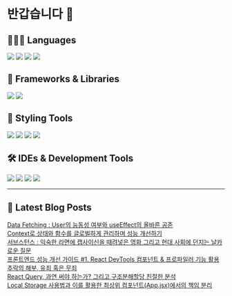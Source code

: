 # 반갑습니다 👋

## 🧑🏻‍💻 Languages

<p>
  <img src="https://img.shields.io/badge/HTML5-E34F26?style=flat-square&logo=html5&logoColor=white"/>
  <img src="https://img.shields.io/badge/JavaScript-F7DF1E?style=flat-square&logo=JavaScript&logoColor=white"/> 
  <img src="https://img.shields.io/badge/Java-5382A1?style=flat-square&logo=openjdk&logoColor=white"/>
  <img src="https://img.shields.io/badge/Python-3776AB?style=flat-square&logo=python&logoColor=white"/> <!-- Python 추가 -->
</p>

## 📘 Frameworks & Libraries

<p>
  <img src="https://img.shields.io/badge/React-61DAFB?style=flat-square&logo=React&logoColor=black"/>
  <img src="https://img.shields.io/badge/Vue.js-4FC08D?style=flat-square&logo=Vue.js&logoColor=white"/>
</p>

## 🪮 Styling Tools

<p>
  <img src="https://img.shields.io/badge/CSS3-1572B6?style=flat-square&logo=css3&logoColor=white"/> <!-- CSS 추가 -->
  <img src="https://img.shields.io/badge/Tailwind CSS-06B6D4?style=flat-square&logo=Tailwind CSS&logoColor=white"/>
  <img src="https://img.shields.io/badge/Sass-CC6699?style=flat-square&logo=Sass&logoColor=white"/>
  <img src="https://img.shields.io/badge/Styled Components-DB7093?style=flat-square&logo=styled-components&logoColor=white"/>
</p>

## 🛠️ IDEs & Development Tools

<p>
  <img src="https://img.shields.io/badge/Git-F05032?style=flat-square&logo=git&logoColor=white"/>
  <img src="https://img.shields.io/badge/GitHub-181717?style=flat-square&logo=GitHub&logoColor=white"/>
  <img src="https://img.shields.io/badge/Visual Studio Code-007ACC?style=flat-square&logo=Visual Studio Code&logoColor=white"/>
  <img src="https://img.shields.io/badge/RStudio-75AADB?style=flat-square&logo=RStudio&logoColor=white"/>
</p>

---


## 📕 Latest Blog Posts

<a href=https://wonbin109.tistory.com/84>Data Fetching : User의 능동성 여부와 useEffect의 올바른 공존</a></br><a href=https://wonbin109.tistory.com/83>  Context로 상태와 함수를 글로벌하게 관리하며 성능 개선하기</a></br><a href=https://wonbin109.tistory.com/82>  서브스턴스 : 익숙한 라면에 캡사이신을 때려넣은 영화 그리고 현대 사회에 던지는 날카로운 질문</a></br><a href=https://wonbin109.tistory.com/81>  프론트엔드 성능 개선 가이드 #1. React DevTools 컴포넌트 &amp; 프로파일러 기능 활용</a></br><a href=https://wonbin109.tistory.com/80>  추락의 해부, 유죄 혹은 무죄</a></br><a href=https://wonbin109.tistory.com/79>  React Query, 과연 써야 하는가? 그리고 구조분해할당 친절한 분석</a></br><a href=https://wonbin109.tistory.com/78>Local Storage 사용법과 이를 활용한 최상위 컴포넌트(App.jsx)에서의 책임 분리</a></br>